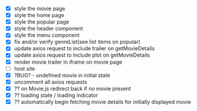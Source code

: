 - [x] style the movie page
- [x] style the home page
- [x] style the popular page
- [x] style the header component
- [x] style the menu component
- [x] fix and/or verify genreList(see list items on popular)
- [x] update axios request to include trailer on getMovieDetails
- [x] update axios request to include plot on getMovieDetails
- [x] render movie trailer in iframe on movie page
- [ ] host site
- [x] ?BUG? - undefined movie in initial state
- [x] uncomment all axios requests
- [x] ?? on Movie.js redirect back if no movie present
- [x] ?? loading state / loading indicator
- [x] ?? automatically begin fetching movie details for initially displayed movie
